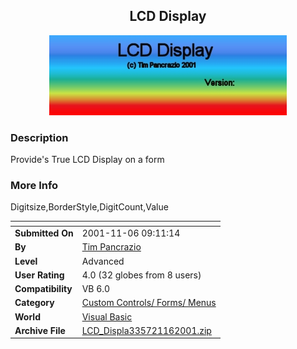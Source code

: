 ﻿<div align="center">

## LCD Display

<img src="About.jpg">
</div>

### Description

Provide's True LCD Display on a form
 
### More Info
 
Digitsize,BorderStyle,DigitCount,Value


<span>             |<span>
---                |---
**Submitted On**   |2001-11-06 09:11:14
**By**             |[Tim Pancrazio](https://github.com/Planet-Source-Code/PSCIndex/blob/master/ByAuthor/tim-pancrazio.md)
**Level**          |Advanced
**User Rating**    |4.0 (32 globes from 8 users)
**Compatibility**  |VB 6\.0
**Category**       |[Custom Controls/ Forms/  Menus](https://github.com/Planet-Source-Code/PSCIndex/blob/master/ByCategory/custom-controls-forms-menus__1-4.md)
**World**          |[Visual Basic](https://github.com/Planet-Source-Code/PSCIndex/blob/master/ByWorld/visual-basic.md)
**Archive File**   |[LCD\_Displa335721162001\.zip](https://github.com/Planet-Source-Code/tim-pancrazio-lcd-display__1-28691/archive/master.zip)








